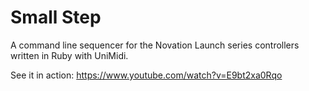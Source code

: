 # Small Step
A command line sequencer for the Novation Launch series controllers written in Ruby with UniMidi.

See it in action: https://www.youtube.com/watch?v=E9bt2xa0Rqo
